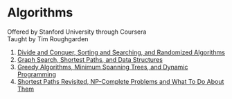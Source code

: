 # Algorithms
Offered by Stanford University through Coursera \
Taught by Tim Roughgarden
1. [Divide and Conquer, Sorting and Searching, and Randomized Algorithms](https://www.coursera.org/learn/algorithms-divide-conquer)
2. [Graph Search, Shortest Paths, and Data Structures](https://www.coursera.org/learn/algorithms-graphs-data-structures)
3. [Greedy Algorithms, Minimum Spanning Trees, and Dynamic Programming](https://www.coursera.org/learn/algorithms-greedy)
4. [Shortest Paths Revisited, NP-Complete Problems and What To Do About Them](https://www.coursera.org/learn/algorithms-npcomplete)
